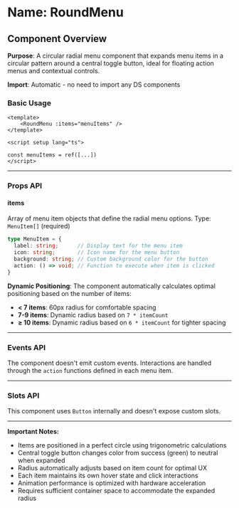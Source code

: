 # Name: RoundMenu
## Component Overview

**Purpose**: A circular radial menu component that expands menu items in a circular pattern around a central toggle button, ideal for floating action menus and contextual controls.

**Import**: Automatic - no need to import any DS components

### Basic Usage

```vue
<template>
    <RoundMenu :items="menuItems" />
</template>

<script setup lang="ts">

const menuItems = ref([...])
</script>
```

---

### Props API

#### items
Array of menu item objects that define the radial menu options. Type: `MenuItem[]` (required)

```typescript
type MenuItem = {
  label: string;      // Display text for the menu item
  icon: string;       // Icon name for the menu button
  background: string; // Custom background color for the button
  action: () => void; // Function to execute when item is clicked
}
```

**Dynamic Positioning**: The component automatically calculates optimal positioning based on the number of items:
- **< 7 items**: 60px radius for comfortable spacing
- **7-9 items**: Dynamic radius based on `7 * itemCount`
- **≥ 10 items**: Dynamic radius based on `6 * itemCount` for tighter spacing

---

### Events API

The component doesn't emit custom events. Interactions are handled through the `action` functions defined in each menu item.

---

### Slots API

This component uses `Button` internally and doesn't expose custom slots.

---

**Important Notes:**
- Items are positioned in a perfect circle using trigonometric calculations
- Central toggle button changes color from success (green) to neutral when expanded
- Radius automatically adjusts based on item count for optimal UX
- Each item maintains its own hover state and click interactions
- Animation performance is optimized with hardware acceleration
- Requires sufficient container space to accommodate the expanded radius